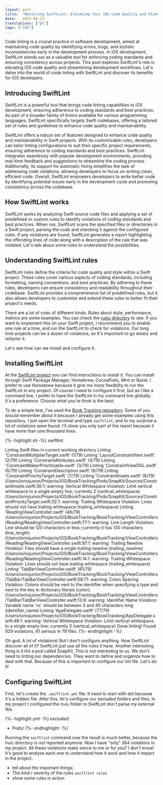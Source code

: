 ```yaml
---
layout: post
title:  "Mastering SwiftLint: Elevating Your iOS Code Quality and Standards"
date:   2024-04-23
translations: ["pt"]
tags: ["iOS"]
---
```


<p class="intro"><span class="dropcap">C</span>ode linting is a crucial practice in software development, aimed at maintaining code quality by identifying errors, bugs, and stylistic inconsistencies early in the development process. In iOS development, SwiftLint stands out as a valuable tool for enforcing coding standards and ensuring consistency across projects. This post explores SwiftLint's role in elevating iOS code quality and streamlining development workflows. Let's delve into the world of code linting with SwiftLint and discover its benefits for iOS developers.</p>

## Introducing SwiftLint
SwiftLint is a powerful tool that brings code linting capabilities to iOS development, ensuring adherence to coding standards and best practices. As part of a broader family of linters available for various programming languages, SwiftLint specifically targets Swift codebases, offering a tailored set of rules and guidelines to enhance code quality and maintainability. 

SwiftLint offers a robust set of features designed to enhance code quality and maintainability in Swift projects. With its customizable rules, developers can tailor linting configurations to suit their specific project requirements, ensuring adherence to coding standards and best practices. SwiftLint integrates seamlessly with popular development environments, providing real-time feedback and suggestions to streamline the coding process. Additionally, its support for automatic fixing simplifies the task of addressing code violations, allowing developers to focus on writing clean, efficient code. Overall, SwiftLint empowers developers to write better code by identifying potential issues early in the development cycle and promoting consistency across the codebase.

## How SwiftLint works
SwiftLint works by analyzing Swift source code files and applying a set of predefined or custom rules to identify violations of coding standards and best practices. When run, SwiftLint scans the specified files or directories in a Swift project, parsing the code and checking it against the configured rules. If any violations are found, SwiftLint generates a report highlighting the offending lines of code along with a description of the rule that was violated. Let's talk about some rules to understand the possibilities.

## Understanding SwiftLint rules
SwiftLint rules define the criteria for code quality and style within a Swift project. These rules cover various aspects of coding standards, including formatting, naming conventions, and best practices. By adhering to these rules, developers can ensure consistency and readability throughout their codebase. SwiftLint provides a comprehensive list of predefined rules, but it also allows developers to customize and extend these rules to better fit their project's needs. 

There are a lot of rules of different kinds. Rules about style, performance, metrics are some examples. You can check the [rules directory][rules_directory] to see. If you want to implement this on your Swift project, I recommend you to enable one rule at a time, and run the SwiftLint to check for violations. Our long time projects can be a dozen of violations, so it's important to go slowly and refactor it.

Let's see how can we install and configure it.

## Installing SwiftLint
At the [SwiftLint project][swiftlint_project] you can find instructions to install it. You can install through Swift Package Manager, Homebrew, CocoaPods, Mint or Bazel. I prefer to use Homebrew because it give me more flexibility to run the SwiftLint in any project. Of course I need to configure it first, but as I like a command line, I prefer to have the SwiftLint in my command line globally. It's a preference. Choose what you're think is the best.

To do a simple test, I've used the [Book Tracking repository][book_tracking_repository]. Some of you should remember about it because I already get some examples using this repository. I just open the terminal and type `swiftlint`, and to my surprise a lot of violations were found. I'll show you only part of the report because it have more than one thousand lines. 

{%- highlight sh -%}
swiftlint 

Linting Swift files in current working directory
Linting 'ConstraintMultiplierTarget.swift' (1/79)
Linting 'LayoutConstraintItem.swift' (2/79)
Linting 'ConstraintAttributes.swift' (4/79)
Linting 'ConstraintMakerPrioritizable.swift' (3/79)
Linting 'ConstraintViewDSL.swift' (5/79)
Linting 'ConstraintDescription.swift' (6/79)
Linting 'ConstraintPriorityTarget.swift' (7/79)
Linting 'ConstraintInsets.swift' (8/79)
/Users/ionixjunior/Projects/iOS/BookTracking/Pods/SnapKit/Sources/ConstraintInsets.swift:30:1: warning: Vertical Whitespace Violation: Limit vertical whitespace to a single empty line; currently 2 (vertical_whitespace)
/Users/ionixjunior/Projects/iOS/BookTracking/Pods/SnapKit/Sources/ConstraintPriorityTarget.swift:32:1: warning: Trailing Whitespace Violation: Lines should not have trailing whitespace (trailing_whitespace)
Linting 'ReadingViewController.swift' (46/79)
/Users/ionixjunior/Projects/iOS/BookTracking/BookTracking/ViewControllers/Reading/ReadingViewController.swift:77:1: warning: Line Length Violation: Line should be 120 characters or less; currently it has 130 characters (line_length)
/Users/ionixjunior/Projects/iOS/BookTracking/BookTracking/ViewControllers/Reading/ReadingViewController.swift:97:1: warning: Trailing Newline Violation: Files should have a single trailing newline (trailing_newline)
/Users/ionixjunior/Projects/iOS/BookTracking/BookTracking/ViewControllers/Reading/ReadingViewController.swift:14:1: warning: Trailing Whitespace Violation: Lines should not have trailing whitespace (trailing_whitespace)
Linting 'TabBarViewController.swift' (61/79)
/Users/ionixjunior/Projects/iOS/BookTracking/BookTracking/ViewControllers/TabBar/TabBarViewController.swift:58:71: warning: Colon Spacing Violation: Colons should be next to the identifier when specifying a type and next to the key in dictionary literals (colon)
/Users/ionixjunior/Projects/iOS/BookTracking/BookTracking/ViewControllers/TabBar/TabBarViewController.swift:13:9: warning: Identifier Name Violation: Variable name 'vc' should be between 3 and 40 characters long (identifier_name)
Linting 'AppDelegate.swift' (77/79)
/Users/ionixjunior/Projects/iOS/BookTracking/BookTracking/AppDelegate.swift:48:1: warning: Vertical Whitespace Violation: Limit vertical whitespace to a single empty line; currently 2 (vertical_whitespace)
Done linting! Found 929 violations, 61 serious in 79 files.
{%- endhighlight -%}

Oh god. A lot of violations! But I don't configure anything. How SwiftLint discover all of it? SwiftLint just use all the rules it have. Another interesting thing is it lint a pod called SnapKit. This is not interesting to us. We don't need to linting our dependencies. They want to define and organize how to deal with that. Because of this is important to configure our lint file. Let's do it!

## Configuring SwiftLint
First, let's create the `.swiftlint.yml` file. It need to start with dot because it's a hidden file. After this, let's configure our excluded folders and files. In my project I configured the `Pods` folder to SwiftLint don't parse my external libs.

{%- highlight yml -%}
excluded:
  - Pods/
{%- endhighlight -%}

Running the `swiftlint` command now the result is much better, because the `Pods` directory is not reported anymore. Now I have "only" 364 violations in my project. All these violations make sence to me or for you? I don't know! It's good to analyse each one to understand how it work and how it impact in the project.

- tell about the important things;
- The kind / severity of the rules `swiftlint rules`
- show some rules in action

[rules_directory]:          https://realm.github.io/SwiftLint/rule-directory.html
[swiftlint_project]:        https://github.com/realm/SwiftLint
[book_tracking_repository]: https://github.com/ionixjunior/BookTracking